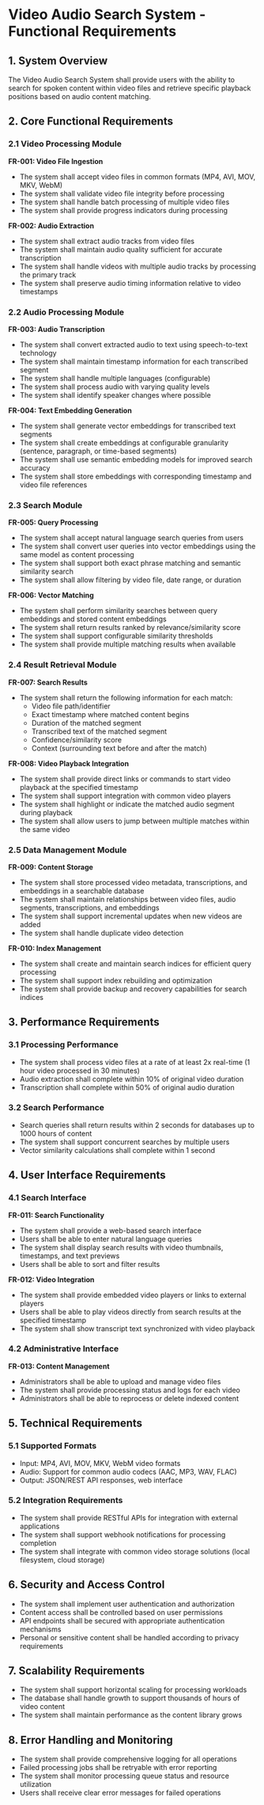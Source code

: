 # Video Audio Search System - Functional Requirements

## 1. System Overview

The Video Audio Search System shall provide users with the ability to search for spoken content within video files and retrieve specific playback positions based on audio content matching.

## 2. Core Functional Requirements

### 2.1 Video Processing Module

**FR-001: Video File Ingestion**

- The system shall accept video files in common formats (MP4, AVI, MOV, MKV, WebM)
- The system shall validate video file integrity before processing
- The system shall handle batch processing of multiple video files
- The system shall provide progress indicators during processing

**FR-002: Audio Extraction**

- The system shall extract audio tracks from video files
- The system shall maintain audio quality sufficient for accurate transcription
- The system shall handle videos with multiple audio tracks by processing the primary track
- The system shall preserve audio timing information relative to video timestamps

### 2.2 Audio Processing Module

**FR-003: Audio Transcription**

- The system shall convert extracted audio to text using speech-to-text technology
- The system shall maintain timestamp information for each transcribed segment
- The system shall handle multiple languages (configurable)
- The system shall process audio with varying quality levels
- The system shall identify speaker changes where possible

**FR-004: Text Embedding Generation**

- The system shall generate vector embeddings for transcribed text segments
- The system shall create embeddings at configurable granularity (sentence, paragraph, or time-based segments)
- The system shall use semantic embedding models for improved search accuracy
- The system shall store embeddings with corresponding timestamp and video file references

### 2.3 Search Module

**FR-005: Query Processing**

- The system shall accept natural language search queries from users
- The system shall convert user queries into vector embeddings using the same model as content processing
- The system shall support both exact phrase matching and semantic similarity search
- The system shall allow filtering by video file, date range, or duration

**FR-006: Vector Matching**

- The system shall perform similarity searches between query embeddings and stored content embeddings
- The system shall return results ranked by relevance/similarity score
- The system shall support configurable similarity thresholds
- The system shall provide multiple matching results when available

### 2.4 Result Retrieval Module

**FR-007: Search Results**

- The system shall return the following information for each match:
  - Video file path/identifier
  - Exact timestamp where matched content begins
  - Duration of the matched segment
  - Transcribed text of the matched segment
  - Confidence/similarity score
  - Context (surrounding text before and after the match)

**FR-008: Video Playback Integration**

- The system shall provide direct links or commands to start video playback at the specified timestamp
- The system shall support integration with common video players
- The system shall highlight or indicate the matched audio segment during playback
- The system shall allow users to jump between multiple matches within the same video

### 2.5 Data Management Module

**FR-009: Content Storage**

- The system shall store processed video metadata, transcriptions, and embeddings in a searchable database
- The system shall maintain relationships between video files, audio segments, transcriptions, and embeddings
- The system shall support incremental updates when new videos are added
- The system shall handle duplicate video detection

**FR-010: Index Management**

- The system shall create and maintain search indices for efficient query processing
- The system shall support index rebuilding and optimization
- The system shall provide backup and recovery capabilities for search indices

## 3. Performance Requirements

### 3.1 Processing Performance

- The system shall process video files at a rate of at least 2x real-time (1 hour video processed in 30 minutes)
- Audio extraction shall complete within 10% of original video duration
- Transcription shall complete within 50% of original audio duration

### 3.2 Search Performance

- Search queries shall return results within 2 seconds for databases up to 1000 hours of content
- The system shall support concurrent searches by multiple users
- Vector similarity calculations shall complete within 1 second

## 4. User Interface Requirements

### 4.1 Search Interface

**FR-011: Search Functionality**

- The system shall provide a web-based search interface
- Users shall be able to enter natural language queries
- The system shall display search results with video thumbnails, timestamps, and text previews
- Users shall be able to sort and filter results

**FR-012: Video Integration**

- The system shall provide embedded video players or links to external players
- Users shall be able to play videos directly from search results at the specified timestamp
- The system shall show transcript text synchronized with video playback

### 4.2 Administrative Interface

**FR-013: Content Management**

- Administrators shall be able to upload and manage video files
- The system shall provide processing status and logs for each video
- Administrators shall be able to reprocess or delete indexed content

## 5. Technical Requirements

### 5.1 Supported Formats

- Input: MP4, AVI, MOV, MKV, WebM video formats
- Audio: Support for common audio codecs (AAC, MP3, WAV, FLAC)
- Output: JSON/REST API responses, web interface

### 5.2 Integration Requirements

- The system shall provide RESTful APIs for integration with external applications
- The system shall support webhook notifications for processing completion
- The system shall integrate with common video storage solutions (local filesystem, cloud storage)

## 6. Security and Access Control

- The system shall implement user authentication and authorization
- Content access shall be controlled based on user permissions
- API endpoints shall be secured with appropriate authentication mechanisms
- Personal or sensitive content shall be handled according to privacy requirements

## 7. Scalability Requirements

- The system shall support horizontal scaling for processing workloads
- The database shall handle growth to support thousands of hours of video content
- The system shall maintain performance as the content library grows

## 8. Error Handling and Monitoring

- The system shall provide comprehensive logging for all operations
- Failed processing jobs shall be retryable with error reporting
- The system shall monitor processing queue status and resource utilization
- Users shall receive clear error messages for failed operations
